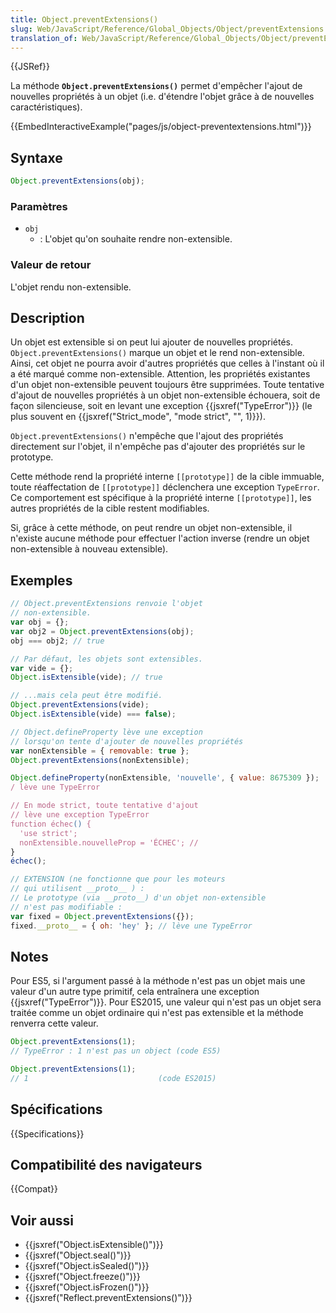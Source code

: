 ```yaml
---
title: Object.preventExtensions()
slug: Web/JavaScript/Reference/Global_Objects/Object/preventExtensions
translation_of: Web/JavaScript/Reference/Global_Objects/Object/preventExtensions
---
```


{{JSRef}}

La méthode **`Object.preventExtensions()`** permet d'empêcher l'ajout de nouvelles propriétés à un objet (i.e. d'étendre l'objet grâce à de nouvelles caractéristiques).

{{EmbedInteractiveExample("pages/js/object-preventextensions.html")}}

## Syntaxe

```js
Object.preventExtensions(obj);
```

### Paramètres

- `obj`
  - : L'objet qu'on souhaite rendre non-extensible.

### Valeur de retour

L'objet rendu non-extensible.

## Description

Un objet est extensible si on peut lui ajouter de nouvelles propriétés. `Object.preventExtensions()` marque un objet et le rend non-extensible. Ainsi, cet objet ne pourra avoir d'autres propriétés que celles à l'instant où il a été marqué comme non-extensible. Attention, les propriétés existantes d'un objet non-extensible peuvent toujours être supprimées. Toute tentative d'ajout de nouvelles propriétés à un objet non-extensible échouera, soit de façon silencieuse, soit en levant une exception {{jsxref("TypeError")}} (le plus souvent en {{jsxref("Strict_mode", "mode strict", "", 1)}}).

`Object.preventExtensions()` n'empêche que l'ajout des propriétés directement sur l'objet, il n'empêche pas d'ajouter des propriétés sur le prototype.

Cette méthode rend la propriété interne `[[prototype]]` de la cible immuable, toute réaffectation de `[[prototype]]` déclenchera une exception `TypeError`. Ce comportement est spécifique à la propriété interne `[[prototype]]`, les autres propriétés de la cible restent modifiables.

Si, grâce à cette méthode, on peut rendre un objet non-extensible, il n'existe aucune méthode pour effectuer l'action inverse (rendre un objet non-extensible à nouveau extensible).

## Exemples

```js
// Object.preventExtensions renvoie l'objet
// non-extensible.
var obj = {};
var obj2 = Object.preventExtensions(obj);
obj === obj2; // true

// Par défaut, les objets sont extensibles.
var vide = {};
Object.isExtensible(vide); // true

// ...mais cela peut être modifié.
Object.preventExtensions(vide);
Object.isExtensible(vide) === false);

// Object.defineProperty lève une exception
// lorsqu'on tente d'ajouter de nouvelles propriétés
var nonExtensible = { removable: true };
Object.preventExtensions(nonExtensible);

Object.defineProperty(nonExtensible, 'nouvelle', { value: 8675309 });
/ lève une TypeError

// En mode strict, toute tentative d'ajout
// lève une exception TypeError
function échec() {
  'use strict';
  nonExtensible.nouvelleProp = 'ÉCHEC'; //
}
échec();

// EXTENSION (ne fonctionne que pour les moteurs
// qui utilisent __proto__ ) :
// Le prototype (via __proto__) d'un objet non-extensible
// n'est pas modifiable :
var fixed = Object.preventExtensions({});
fixed.__proto__ = { oh: 'hey' }; // lève une TypeError
```

## Notes

Pour ES5, si l'argument passé à la méthode n'est pas un objet mais une valeur d'un autre type primitif, cela entraînera une exception {{jsxref("TypeError")}}. Pour ES2015, une valeur qui n'est pas un objet sera traitée comme un objet ordinaire qui n'est pas extensible et la méthode renverra cette valeur.

```js
Object.preventExtensions(1);
// TypeError : 1 n'est pas un object (code ES5)

Object.preventExtensions(1);
// 1                             (code ES2015)
```

## Spécifications

{{Specifications}}

## Compatibilité des navigateurs

{{Compat}}

## Voir aussi

- {{jsxref("Object.isExtensible()")}}
- {{jsxref("Object.seal()")}}
- {{jsxref("Object.isSealed()")}}
- {{jsxref("Object.freeze()")}}
- {{jsxref("Object.isFrozen()")}}
- {{jsxref("Reflect.preventExtensions()")}}
